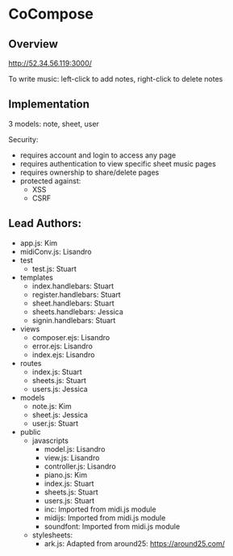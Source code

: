 CoCompose
=======================================

Overview
--------
http://52.34.56.119:3000/

To write music: left-click to add notes, right-click to delete notes

Implementation
--------------
3 models: note, sheet, user

Security:  
  - requires account and login to access any page  
  - requires authentication to view specific sheet music pages  
  - requires ownership to share/delete pages  
  - protected against:  
    + XSS  
    + CSRF  

Lead Authors: 
---------------- 
  - app.js: Kim  
  - midiConv.js: Lisandro  
  - test  
    + test.js: Stuart  
  - templates  
    + index.handlebars: Stuart  
    + register.handlebars: Stuart  
    + sheet.handlebars: Stuart  
    + sheets.handlebars: Jessica  
    + signin.handlebars: Stuart  
  - views  
    + composer.ejs: Lisandro  
    + error.ejs: Lisandro  
    + index.ejs: Lisandro  
  - routes  
    + index.js: Stuart  
    + sheets.js: Stuart  
    + users.js: Jessica  
  - models  
    + note.js: Kim  
    + sheet.js: Jessica  
    + user.js: Stuart  
  - public  
    + javascripts  
      * model.js: Lisandro  
      * view.js: Lisandro  
      * controller.js: Lisandro  
      * piano.js: Kim  
      * index.js: Stuart  
      * sheets.js: Stuart  
      * users.js: Stuart  
      * inc: Imported from midi.js module  
      * midijs: Imported from midi.js module  
      * soundfont: Imported from midi.js module  
    + stylesheets:  
      * ark.js: Adapted from around25: https://around25.com/  
